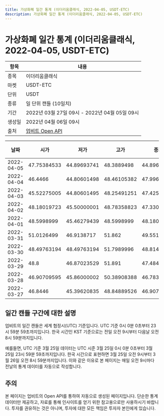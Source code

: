 ```yaml
---
title: 가상화폐 일간 통계 (이더리움클래식, 2022-04-05, USDT-ETC)
description: 가상화폐 일간 통계 (이더리움클래식, 2022-04-05, USDT-ETC)
---
```



가상화폐 일간 통계 (이더리움클래식, 2022-04-05, USDT-ETC)
===

|항목|내용|
|--|--|
|종목|이더리움클래식|
|마켓|USDT-ETC|
|단위|USDT|
|종류|일 단위 캔들 (10일치)|
|기간|2022년 03월 27일 09시 - 2022년 04월 05일 09시|
|생성일|2022년 04월 06일 09시|
|출처|[업비트 Open API](https://docs.upbit.com)|


|날짜|시가|저가|고가|종가|비고|
|--|--|--|--|--|--|
|2022-04-05|47.75384533|44.89693741|48.3889498|44.89693741|    |
|2022-04-04|46.4466|44.80601498|48.46105382|47.99679968|    |
|2022-04-03|45.52275005|44.80601495|48.25491251|47.425|    |
|2022-04-02|48.18019723|45.50000001|48.78358823|47.33088543|    |
|2022-04-01|48.5998999|45.46279439|48.5998999|48.18019723|    |
|2022-03-31|51.0126499|46.9138717|51.862|49.55162181|    |
|2022-03-30|48.49763194|48.49763194|51.7989996|48.81420503|    |
|2022-03-29|48.8|46.87023529|51.891|47.48475602|    |
|2022-03-28|46.90709595|45.86000002|50.38908388|46.78342285|    |
|2022-03-27|46.8446|45.39620835|48.84889526|46.90709595|    |


일간 캔들 구간에 대한 설명
---


업비트의 일간 캔들은 세계 협정시(UTC) 기준입니다. 
UTC 기준 0시 0분 0초부터 23시 59분 59초까지입니다. 
한국 시간인 KST 기준으로는 전일 오전 9시부터 다음날 오전 8시 59분까지입니다. 


예를들면, UTC 기준 3월 25일 데이터는 UTC 시준 3월 25일 0시 0분 0초부터 3월 25일 23시 59분 59초까지입니다. 
한국 시간으로 표현하면 3월 25일 오전 9시부터 3월 26일 오전 8시 59분까지입니다. 
이와 같은 이유로 본 페이지는 매일 오전 9시마다 전날의 통계 데이터를 자동으로 작성합니다. 


주의
---


본 페이지는 업비트의 Open API를 통하여 자동으로 생성된 페이지입니다. 
단순한 통계 데이터만 제공하고, 자료를 통해 인사이트를 얻기 위한 참고용으로만 사용하시기 바랍니다. 
투자를 권유하는 것은 아니며, 투자에 대한 모든 책임은 투자자 본인에게 있습니다. 
